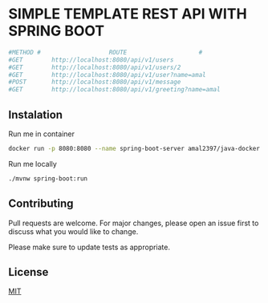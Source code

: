 # SIMPLE TEMPLATE REST API WITH SPRING BOOT

```python
#METHOD #                   ROUTE                    #
#GET        http://localhost:8080/api/v1/users
#GET        http://localhost:8080/api/v1/users/2
#GET        http://localhost:8080/api/v1/user?name=amal
#POST       http://localhost:8080/api/v1/message
#GET        http://localhost:8080/api/v1/greeting?name=amal

```

## Instalation

Run me in container
```bash
docker run -p 8080:8080 --name spring-boot-server amal2397/java-docker
```

Run me locally
```bash
./mvnw spring-boot:run
```

## Contributing
Pull requests are welcome. For major changes, please open an issue first to discuss what you would like to change.

Please make sure to update tests as appropriate.

## License
[MIT](https://choosealicense.com/licenses/mit/)